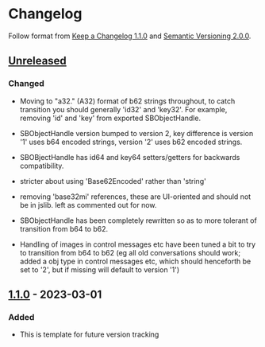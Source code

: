 # Changelog

Follow format from [Keep a Changelog 1.1.0](https://keepachangelog.com/en/1.1.0/) and [Semantic Versioning 2.0.0](https://semver.org/spec/v2.0.0.html).

## [Unreleased]

### Changed

- Moving to "a32." (A32) format of b62 strings throughout, to catch
  transition you should generally 'id32' and 'key32'. For example,
  removing 'id' and 'key' from exported SBObjectHandle.

- SBObjectHandle version bumped to version 2, key difference
  is version '1' uses b64 encoded strings, version '2' uses
  b62 encoded strings.

- SBOBjectHandle has id64 and key64 setters/getters for
  backwards compatibility.

- stricter about using 'Base62Encoded' rather than 'string'

- removing 'base32mi' references, these are UI-oriented and
  should not be in jslib. left as commented out for now.

- SBObjectHandle has been completely rewritten so as to
  more tolerant of transition from b64 to b62.

- Handling of images in control messages etc have been tuned
  a bit to try to transition from b64 to b62 (eg all old
  conversations should work; added a obj type in control
  messages etc, which should henceforth be set to '2', but
  if missing will default to version '1')

## [1.1.0] - 2023-03-01

### Added

- This is template for future version tracking

[Unreleased]: https://github.com/384co/snackabra-jslib/compare/v0.6.5...development
[1.1.0]: https://github.com/384co/snackabra-jslib/compare/v1.0.1...v1.1.0
